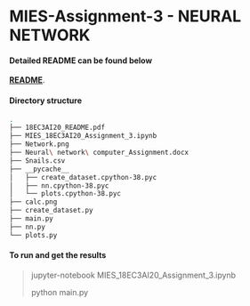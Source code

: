 # MIES-Assignment-3 - NEURAL NETWORK

#### Detailed README can be found below
**[README](/18EC3AI20_README.pdf)**.

#### Directory structure
```bash
.
├── 18EC3AI20_README.pdf
├── MIES_18EC3AI20_Assignment_3.ipynb
├── Network.png
├── Neural\ network\ computer_Assignment.docx
├── Snails.csv
├── __pycache__
│   ├── create_dataset.cpython-38.pyc
│   ├── nn.cpython-38.pyc
│   └── plots.cpython-38.pyc
├── calc.png
├── create_dataset.py
├── main.py
├── nn.py
└── plots.py
```

#### To run and get the results
> jupyter-notebook MIES_18EC3AI20_Assignment_3.ipynb
> 
> python main.py

